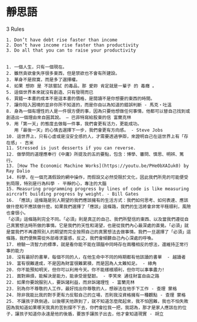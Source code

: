 # 靜思語
3 Rules

	1. Don’t have debt rise faster than income
	2. Don’t have income rise faster than productivity
	3. Do all that you can to raise your productivity


	1. 一個人生，只有一個現在。
	2. 雖然貪欲會失序很多東西，但是禁欲也不會有所建設。
	3. 單身不是寂寞，而是多了選擇權。
	4. 如果 想妳 是 不該嘗試 的毒品，那 愛妳 肯定就是一輩子 的 毒癮 。
	5. 這個世界本來就沒有創造、只有發現而已
	6. 買錯一本書的成本不是這本書的價格，是閱讀不是你想要的東西的時間。
	7. 讓你陷入困境的並非你所不知道的，而是你自以為知道的錯誤判斷 - 馬克・吐溫
	8. 身為一個有理性的人是一件很方便的事，因為只要他想做任何事情，他都可以替自己找到或創造出一個理由來自圓其說。 — 巴菲特寫給股東的信 富蘭克林 
	9. 用「第一天」的態度去做每一件事，我們會更有活力，更能成功。
  	   用「最後一天」的心情去選擇下一步，我們會更有方向感。 - Steve Jobs
   	10. 這世界上，只有心虛或是沒安全感的人，才需要透過爭辯，來證明自己在這世界上有「存在感」- 吉米
	11. Stressed is just desserts if you can reverse.
	12. 做學問的道理應奉行《中庸》所提及的五的要點，包含：博學、審問、慎思、明辨、篤行。	
	13. [How The Economic Machine Works](https://youtu.be/PHe0bXAIuk0) by Ray Dalio 
	14. 科學，在一個充滿假設的網中操作，而假設又必然受限於文化，因此我們所見的可能便受到局限，特別是行為科學 - 平靜的心，專注的大腦
	15. Measuring programming progress by lines of code is like measuring aircraft building progress by weight. - Bill Gates
	16. 「應該」這條路是別人期望的我們應該擁有的生活方式：我們如何思考、如何表達、應該做什麼和不應該做什麼。如果我們選擇了「應該」這條路，我們的生活將會非常平穩順利，風險也會很小。
	「必須」這條路則完全不同。「必須」則是真正的自己、我們所堅信的東西、以及當我們遵從自己真實想法時所做的事情。它是我們的天性和渴望，也是從我們內心最深處的直覺。「必須」就是當我們不再遵照別人的期望而完全按照自己的真實想法去做事情。我們一旦選擇了「必須」這條路，我們便無需從外部尋求靈感，反之，我們會傾聽自己內心深處的呼喚。
	17. 檢驗一流智力的標準，就是看你能不能在頭腦中同時存在兩種相反的想法，還維持正常行事的能力
	18. 沒有最好的書單，每個不同的人，在他生命中不同的時期都有他該讀的書單  - 越讀者
	19. 富有很難達成，不是因為財富很難累積，而是因為人太難知足。 - 綠角
	20. 你不能預知明天，但你可以利用今天。你不能樣樣順利，但你可以事事盡力!
	21. 面對麻煩，能解決是能力，能承受是堅韌。 - 李笑來 通往財富自由之路
	22. 如果你要說服別人，要訴諸利益，而非訴諸理性 - 富蘭克林
	23. 別為你不尊敬的人工作，最好找出你尊敬的人，想辦法在他手下工作 - 查理 蒙格
	24. 除非我能比我的對手更有力反駁自己的立場，否則我沒資格擁有一種觀點 - 查理 蒙格
	25. 不讓孩子跌倒過，以後哪天他跌到了，就不知道怎麼爬起來，我不怕困難，我也不怕失敗 因為我知道如果哪天我真的苦到撐不下去，你們會拉我一把，我認為，那才是家人應該在的位子，讓孩子知道你永遠是他的後盾，要放手讓孩子出去，他才會知道現實 - 胡立